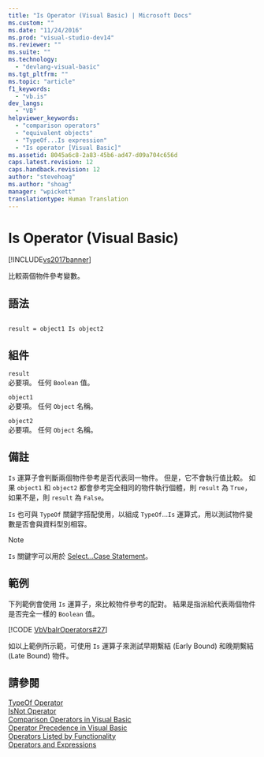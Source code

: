 ```yaml
---
title: "Is Operator (Visual Basic) | Microsoft Docs"
ms.custom: ""
ms.date: "11/24/2016"
ms.prod: "visual-studio-dev14"
ms.reviewer: ""
ms.suite: ""
ms.technology: 
  - "devlang-visual-basic"
ms.tgt_pltfrm: ""
ms.topic: "article"
f1_keywords: 
  - "vb.is"
dev_langs: 
  - "VB"
helpviewer_keywords: 
  - "comparison operators"
  - "equivalent objects"
  - "TypeOf...Is expression"
  - "Is operator [Visual Basic]"
ms.assetid: 8045a6c8-2a83-45b6-ad47-d09a704c656d
caps.latest.revision: 12
caps.handback.revision: 12
author: "stevehoag"
ms.author: "shoag"
manager: "wpickett"
translationtype: Human Translation
---
```

# Is Operator (Visual Basic)
[!INCLUDE[vs2017banner](../../../csharp/includes/vs2017banner.md)]

比較兩個物件參考變數。  
  
## 語法  
  
```  
  
result = object1 Is object2  
```  
  
## 組件  
 `result`  
 必要項。  任何 `Boolean` 值。  
  
 `object1`  
 必要項。  任何 `Object` 名稱。  
  
 `object2`  
 必要項。  任何 `Object` 名稱。  
  
## 備註  
 `Is` 運算子會判斷兩個物件參考是否代表同一物件。  但是，它不會執行值比較。  如果 `object1` 和 `object2` 都會參考完全相同的物件執行個體，則 `result` 為 `True`，如果不是，則 `result` 為 `False`。  
  
 `Is` 也可與 `TypeOf` 關鍵字搭配使用，以組成 `TypeOf`...`Is` 運算式，用以測試物件變數是否會與資料型別相容。  
  
> [!NOTE]
>  `Is` 關鍵字可以用於 [Select...Case Statement](../../../visual-basic/language-reference/statements/select-case-statement.md)。  
  
## 範例  
 下列範例會使用 `Is` 運算子，來比較物件參考的配對。  結果是指派給代表兩個物件是否完全一樣的 `Boolean` 值。  
  
 [!CODE [VbVbalrOperators#27](../CodeSnippet/VS_Snippets_VBCSharp/VbVbalrOperators#27)]  
  
 如以上範例所示範，可使用 `Is` 運算子來測試早期繫結 \(Early Bound\) 和晚期繫結 \(Late Bound\) 物件。  
  
## 請參閱  
 [TypeOf Operator](../../../visual-basic/language-reference/operators/typeof-operator.md)   
 [IsNot Operator](../../../visual-basic/language-reference/operators/isnot-operator.md)   
 [Comparison Operators in Visual Basic](../../../visual-basic/programming-guide/language-features/operators-and-expressions/comparison-operators.md)   
 [Operator Precedence in Visual Basic](../../../visual-basic/language-reference/operators/operator-precedence.md)   
 [Operators Listed by Functionality](../../../visual-basic/language-reference/operators/operators-listed-by-functionality.md)   
 [Operators and Expressions](../../../visual-basic/programming-guide/language-features/operators-and-expressions/index.md)